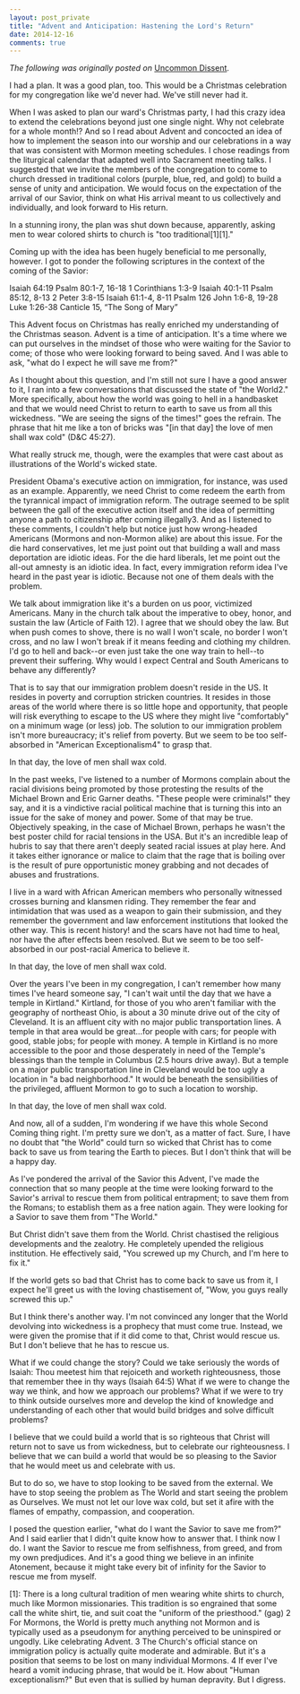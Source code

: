 ```yaml
---
layout: post_private
title: "Advent and Anticipation: Hastening the Lord's Return"
date: 2014-12-16
comments: true
---
```


_The following was originally posted on_ [Uncommon Dissent](http://myuncommondissent.blogspot.com/).

I had a plan.  It was a good plan, too.  This would be a Christmas celebration for my congregation like we'd never had.  We've still never had it.
<!--excerpt-->

When I was asked to plan our ward's Christmas party, I had this crazy idea to extend the celebrations beyond just one single night.  Why not celebrate for a whole month!?  And so I read about Advent and concocted an idea of how to implement the season into our worship and our celebrations in a way that was consistent with Mormon meeting schedules. I chose readings from the liturgical calendar that adapted well into Sacrament meeting talks.  I suggested that we invite the members of the congregation to come to church dressed in traditional colors (purple, blue, red, and gold) to build a sense of unity and anticipation.  We would focus on the expectation of the arrival of our Savior, think on what His arrival meant to us collectively and individually, and look forward to His return.

In a stunning irony, the plan was shut down because, apparently, asking men to wear colored shirts to church is "too traditional[1][1]."

Coming up with the idea has been hugely beneficial to me personally, however.  I got to ponder the following scriptures in the context of the coming of the Savior:

Isaiah 64:19
Psalm 80:1-7, 16-18
1 Corinthians 1:3-9
Isaiah 40:1-11
Psalm 85:12, 8-13
2 Peter 3:8-15
Isaiah 61:1-4, 8-11
Psalm 126
John 1:6-8, 19-28
Luke 1:26-38
Canticle 15, “The Song of Mary”

 This Advent focus on Christmas has really enriched my understanding of the Christmas season.  Advent is a time of anticipation.  It's a time where we can put ourselves in the mindset of those who were waiting for the Savior to come; of those who were looking forward to being saved.  And I was able to ask, "what do I expect he will save me from?"  

As I thought about this question, and I'm still not sure I have a good answer to it, I ran into a few conversations that discussed the state of "the World2."  More specifically, about how the world was going to hell in a handbasket and that we would need Christ to return to earth to save us from all this wickedness. "We are seeing the signs of the times!" goes the refrain.  The phrase that hit me like a ton of bricks was "[in that day] the love of men shall wax cold" (D&C 45:27).

 What really struck me, though, were the examples that were cast about as illustrations of the World's wicked state.

President Obama's executive action on immigration, for instance, was used as an example. Apparently, we need Christ to come redeem the earth from the tyrannical impact of immigration reform.   The outrage seemed to be split between the gall of the executive action itself and the idea of permitting anyone a path to citizenship after coming illegally3.  And as I listened to these comments, I couldn't help but notice just how wrong-headed Americans (Mormons and non-Mormon alike) are about this issue.  For the die hard conservatives, let me just point out that building a wall and mass deportation are idiotic ideas.  For the die hard liberals, let me point out the all-out amnesty is an idiotic idea.  In fact, every immigration reform idea I've heard in the past year is idiotic.  Because not one of them deals with the problem.

We talk about immigration like it's a burden on us poor, victimized Americans.  Many in the church talk about the imperative to obey, honor, and sustain the law (Article of Faith 12).  I agree that we should obey the law. But when push comes to shove, there is no wall I won't scale, no border I won't cross, and no law I won't break if it means feeding and clothing my children.  I'd go to hell and back--or even just take the one way train to hell--to prevent their suffering.  Why would I expect Central and South Americans to behave any differently?

 That is to say that our immigration problem doesn't reside in the US.  It resides in poverty and corruption stricken countries.  It resides in those areas of the world where there is so little hope and opportunity, that people will risk everything to escape to the US where they might live "comfortably" on a minimum wage (or less) job.  The solution to our immigration problem isn't more bureaucracy; it's relief from poverty.  But we seem to be too self-absorbed in "American Exceptionalism4" to grasp that.

In that day, the love of men shall wax cold.

 In the past weeks, I've listened to a number of Mormons complain about the racial divisions being promoted by those protesting the results of the Michael Brown and Eric Garner deaths.  "These people were criminals!" they say, and it is a vindictive racial political machine that is turning this into an issue for the sake of money and power.  Some of that may be true.  Objectively speaking, in the case of Michael Brown, perhaps he wasn't the best poster child for racial tensions in the USA.  But it's an incredible leap of hubris to say that there aren't deeply seated racial issues at play here.  And it takes either ignorance or malice to claim that the rage that is boiling over is the result of pure opportunistic money grabbing and not decades of abuses and frustrations.

 I live in a ward with African American members who personally witnessed crosses burning and klansmen riding.  They remember the fear and intimidation that was used as a weapon to gain their submission, and they remember the government and law enforcement institutions that looked the other way.  This is recent history! and the scars have not had time to heal, nor have the after effects been resolved.  But we seem to be too self-absorbed in our post-racial America to believe it.

 In that day, the love of men shall wax cold.

 Over the years I've been in my congregation, I can't remember how many times I've heard someone say, "I can't wait until the day that we have a temple in Kirtland."  Kirtland, for those of you who aren't familiar with the geography of northeast Ohio, is about a 30 minute drive out of the city of Cleveland.  It is an affluent city with no major public transportation lines.  A temple in that area would be great...for people with cars; for people with good, stable jobs; for people with money.  A temple in Kirtland is no more accessible to the poor and those desperately in need of the Temple's blessings than the temple in Columbus (2.5 hours drive away).  But a temple on a major public transportation line in Cleveland would be too ugly a location in "a bad neighborhood."  It would be beneath the sensibilities of the privileged, affluent Mormon to go to such a location to worship.

 In that day, the love of men shall wax cold.

 And now, all of a sudden, I'm wondering if we have this whole Second Coming thing right.  I'm pretty sure we don't, as a matter of fact.  Sure, I have no doubt that "the World" could turn so wicked that Christ has to come back to save us from tearing the Earth to pieces.  But I don't think that will be a happy day.

 As I've pondered the arrival of the Savior this Advent, I've made the connection that so many people at the time were looking forward to the Savior's arrival to rescue them from political entrapment; to save them from the Romans; to establish them as a free nation again.  They were looking for a Savior to save them from "The World."  

 But Christ didn't save them from the World.  Christ chastised the religious developments and the zealotry.  He completely upended the religious institution.  He effectively said, "You screwed up my Church, and I'm here to fix it."

 If the world gets so bad that Christ has to come back to save us from it, I expect he'll greet us with the loving chastisement of, "Wow, you guys really screwed this up."

 But I think there's another way.  I'm not convinced any longer that the World devolving into wickedness is a prophecy that must come true.  Instead, we were given the promise that if it did come to that, Christ would rescue us.  But I don't believe that he has to rescue us.

 What if we could change the story?  Could we take seriously the words of Isaiah:
Thou meetest him that rejoiceth and worketh righteousness, those that remember thee in thy ways (Isaiah 64:5)
What if we were to change the way we think, and how we approach our problems?  What if we were to try to think outside ourselves more and develop the kind of knowledge and understanding of each other that would build bridges and solve difficult problems?

I believe that we could build a world that is so righteous that Christ will return not to save us from wickedness, but to celebrate our righteousness.  I believe that we can build a world that would be so pleasing to the Savior that he would meet us and celebrate with us.

But to do so, we have to stop looking to be saved from the external. We have to stop seeing the problem as The World and start seeing the problem as Ourselves.   We must not let our love wax cold, but set it afire with the flames of empathy, compassion, and cooperation.

I posed the question earlier, "what do I want the Savior to save me from?"  And I said earlier that I didn't quite know how to answer that.  I think now I do.  I want the Savior to rescue me from selfishness, from greed, and from my own predjudices.  And it's a good thing we believe in an infinite Atonement, because it might take every bit of infinity for the Savior to rescue me from myself.





[1]: There is a long cultural tradition of men wearing white shirts to church, much like Mormon missionaries. This tradition is so engrained that some call the white shirt, tie, and suit coat the "uniform of the priesthood." (gag)
2 For Mormons, the World is pretty much anything not Mormon and is typically used as a pseudonym for anything perceived to be uninspired or ungodly. Like celebrating Advent.
3 The Church's official stance on immigration policy is actually quite moderate and admirable. But it's a position that seems to be lost on many individual Mormons.
4 If ever I've heard a vomit inducing phrase, that would be it. How about "Human exceptionalism?" But even that is sullied by human depravity. But I digress.